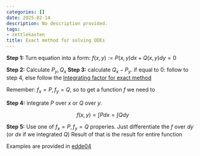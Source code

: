 ```yaml
---
categories: []
date: 2025-02-14
description: No description provided.
tags:
- zettlekasten
title: Exact method for solving ODEs
---
```


**Step 1:** Turn equation into a form: $f(x,y) := P(x,y) dx + Q(x,y) dy = 0$

**Step 2:** Calculate $P_y, Q_x$
**Step 3:** calculate $Q_x-P_y$.
if equal to 0: follow to step 4, else follow the [Integrating factor for exact method](Integrating%20factor%20for%20exact%20method.md)

Remember: $f_x = P, f_y = Q$, so to get a function $f$ we need to

**Step 4:**  integrate $P$ over $x$ or $Q$ over $y$. 

$$f(x,y) = \int{P dx} = \int{Q dy}$$

**Step 5:** Use one of $f_x = P, f_y = Q$ properies.
Just differentiate the $f$ over $dy$ (or $dx$ if we integrated $Q$)
Result of that is the result for entire function

Examples are provided in [edde04](../UNI/y2/EDDE-DifferentialMaths/Lectures/edde04.pdf)